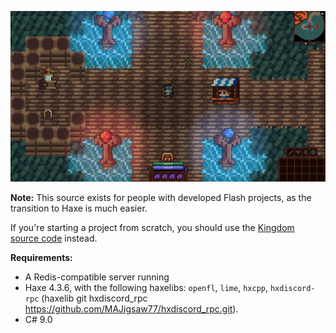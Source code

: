 ![Faer picture](https://github.com/flut2/faer/blob/main/faer.png?raw=true)

**Note:** 
This source exists for people with developed Flash projects, as the transition to Haxe is much easier.

If you're starting a project from scratch, you should use the [Kingdom source code](https://github.com/flut2/kingdom) instead.

**Requirements:**
- A Redis-compatible server running
- Haxe 4.3.6, with the following haxelibs: ``openfl``, ``lime``, ``hxcpp``, ``hxdiscord-rpc`` (haxelib git hxdiscord_rpc https://github.com/MAJigsaw77/hxdiscord_rpc.git).
- C# 9.0
